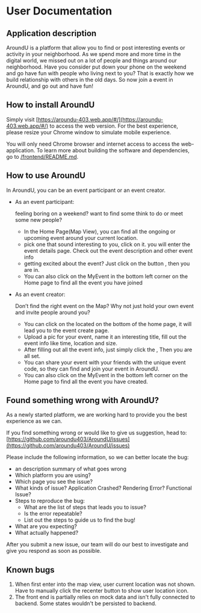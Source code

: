 # User Documentation

## Application description

AroundU is a platform that allow you to find or post interesting events or activity in your neighborhood. As we spend
more and more time in the digital world, we missed out on a lot of people and things around our neighborhood. Have you
consider put down your phone on the weekend and go have fun with people who living next to you? That is exactly how we
build relationship with others in the old days. So now join a event in AroundU, and go out and have fun!

## How to install AroundU

Simply visit [https://aroundu-403.web.app/#/](https://aroundu-403.web.app/#/) to access the web version. For the best experience, please resize your Chrome window to simulate mobile experience.

You will only need Chrome browser and internet access to access the web-application. To learn more about building the
software and dependencies, go to [/frontend/README.md](./frontend/README.md).

## How to use AroundU

In AroundU, you can be an event participant or an event creator.

- As an event participant:

  feeling boring on a weekend? want to find some think to do or meet some new people?

    - In the Home Page(Map View), you can find all the ongoing or upcoming event around your current location.
    - pick one that sound interesting to you, click on it. you will enter the event details page. Check out the event
      description and other event info
    - getting excited about the event? Just click on the button <Join Event>, then you are in.
    - You can also click on the MyEvent in the bottom left corner on the Home page to find all the event you have joined
- As an event creator:

  Don’t find the right event on the Map? Why not just hold your own event and invite people around you?

    - You can click on the <Create button> located on the bottom of the home page, it will lead you to the event create
      page.
    - Upload a pic for your event, name it an interesting title, fill out the event info like time, location and size.
    - After filling out all the event info, just simply click the <publish button>, Then you are all set.
    - You can share your event with your friends with the unique event code, so they can find and join your event in
      AroundU.
    - You can also click on the MyEvent in the bottom left corner on the Home page to find all the event you have
      created.

## Found something wrong with AroundU?

As a newly started platform, we are working hard to provide you the best experience as we can.

If you find something wrong or would like to give us suggestion, head
to: [https://github.com/aroundu403/AroundU/issues](https://github.com/aroundu403/AroundU/issues)

Please include the following information, so we can better locate the bug:

- an description summary of what goes wrong
- Which platform you are using?
- Which page you see the issue?
- What kinds of issue? Application Crashed? Rendering Error? Functional Issue?
- Steps to reproduce the bug:
    - What are the list of steps that leads you to issue?
    - Is the error repeatable?
    - List out the steps to guide us to find the bug!
- What are you expecting?
- What actually happened?

After you submit a new issue, our team will do our best to investigate and give you respond as soon as possible.

## Known bugs

1. When first enter into the map view, user current location was not shown. Have to manually click the recenter button
   to show user location icon.
2. The front end is partially relies on mock data and isn't fully connected to backend. Some states wouldn't be
   persisted to backend.